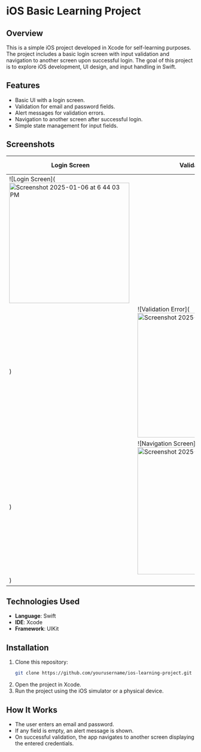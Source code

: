 # iOS Basic Learning Project

## Overview
This is a simple iOS project developed in Xcode for self-learning purposes. The project includes a basic login screen with input validation and navigation to another screen upon successful login. The goal of this project is to explore iOS development, UI design, and input handling in Swift.

## Features
- Basic UI with a login screen.
- Validation for email and password fields.
- Alert messages for validation errors.
- Navigation to another screen after successful login.
- Simple state management for input fields.

## Screenshots
| Login Screen | Validation Error | Navigation Screen |
|-------------|----------------|------------------|
| ![Login Screen](<img width="321" alt="Screenshot 2025-01-06 at 6 44 03 PM" src="https://github.com/user-attachments/assets/ae26d2f4-82e3-46c1-9d82-f55dc60e66d0" />
) | ![Validation Error](<img width="332" alt="Screenshot 2025-01-06 at 6 44 46 PM" src="https://github.com/user-attachments/assets/5ccd62a0-7751-48fa-b7ea-ad4c3e3d2f6d" />
) | ![Navigation Screen](<img width="339" alt="Screenshot 2025-01-06 at 6 45 15 PM" src="https://github.com/user-attachments/assets/9518af4a-9b11-4610-97f5-fbbe8818f958" />
) |

## Technologies Used
- **Language**: Swift
- **IDE**: Xcode
- **Framework**: UIKit

## Installation
1. Clone this repository:
   ```sh
   git clone https://github.com/yourusername/ios-learning-project.git
   ```
2. Open the project in Xcode.
3. Run the project using the iOS simulator or a physical device.

## How It Works
- The user enters an email and password.
- If any field is empty, an alert message is shown.
- On successful validation, the app navigates to another screen displaying the entered credentials.


